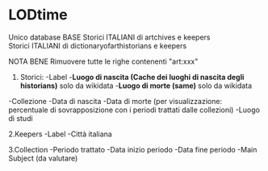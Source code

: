 # LODtime
 
Unico database
BASE
Storici ITALIANI di artchives e keepers  
Storici ITALIANI di dictionaryofarthistorians e keepers 

NOTA BENE
Rimuovere tutte le righe contenenti "art:xxx"

1. Storici:
-Label
-__Luogo di nascita (Cache dei luoghi di nascita degli historians)__ solo da wikidata
-__Luogo di morte (same)__ solo da wikidata 

-Collezione
-Data di nascita
-Data di morte (per visualizzazione: percentuale di sovrapposizione con i periodi trattati dalle collezioni) 
-Luogo di studi

2.Keepers
-Label
-Città italiana  

3.Collection 
-Periodo trattato 
-Data inizio periodo 
-Data fine periodo
-Main Subject (da valutare) 
